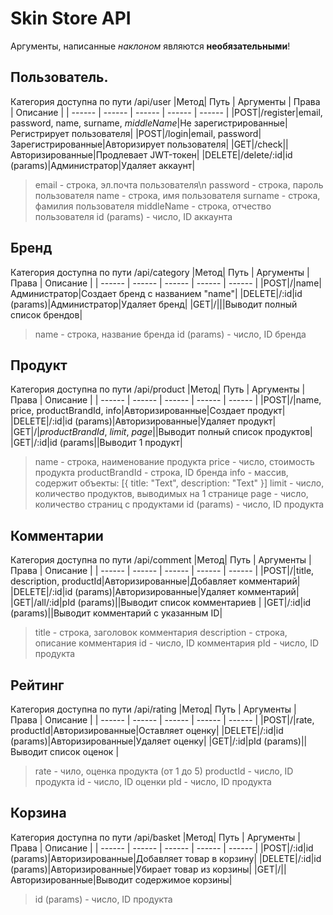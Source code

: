 # Skin Store API

Аргументы, написанные *наклоном* являются __необязательными__!

## Пользователь.
Категория доступна по пути /api/user
|Метод| Путь | Аргументы | Права | Описание |
| ------ | ------ | ------ | ------ | ------ |
|POST|/register|email, password, name, surname, *middleName*|Не зарегистрированные|Регистрирует пользователя|
|POST|/login|email, password|Зарегистрированные|Авторизирует пользователя|
|GET|/check||Авторизированные|Продлевает JWT-токен|
|DELETE|/delete/:id|id (params)|Администратор|Удаляет аккаунт|
>email - строка, эл.почта пользователя\n
>password - строка, пароль пользователя
>name - строка, имя пользователя
>surname - строка, фамилия пользователя
>middleName - строка, отчество пользователя
>id (params) - число, ID аккаунта

## Бренд
Категория доступна по пути /api/category
|Метод| Путь | Аргументы | Права | Описание |
| ------ | ------ | ------ | ------ | ------ |
|POST|/|name|Администратор|Создает бренд с названием "name"|
|DELETE|/:id|id (params)|Администратор|Удаляет бренд|
|GET|/|||Выводит полный список брендов|

>name - строка, название бренда
>id (params) - число, ID бренда

## Продукт
Категория доступна по пути /api/product
|Метод| Путь | Аргументы | Права | Описание |
| ------ | ------ | ------ | ------ | ------ |
|POST|/|name, price, productBrandId, info|Авторизированные|Создает продукт|
|DELETE|/:id|id (params)|Авторизированные|Удаляет продукт|
|GET|/|*productBrandId*, *limit*, *page*||Выводит полный список продуктов|
|GET|/:id|id (params||Выводит 1 продукт|

>name - строка, наименование продукта
>price - число, стоимость продукта
>productBrandId - строка, ID бренда
>info - массив, содержит объекты: [{ title: "Text", description: "Text" }]
>limit - число, количество продуктов, выводимых на 1 странице
>page - число, количество страниц с продуктами
>id (params) - число, ID продукта

## Комментарии
Категория доступна по пути /api/comment
|Метод| Путь | Аргументы | Права | Описание |
| ------ | ------ | ------ | ------ | ------ |
|POST|/|title, description, productId|Авторизированные|Добавляет комментарий|
|DELETE|/:id|id (params)|Авторизированные|Удаляет комментарий|
|GET|/all/:id|pId (params)||Выводит список комментариев |
|GET|/:id|id (params)||Выводит комментарий с указанным ID|

>title - строка, заголовок комментария
>description - строка, описание комментария
>id - число, ID комментария
>pId - число, ID продукта

## Рейтинг
Категория доступна по пути /api/rating
|Метод| Путь | Аргументы | Права | Описание |
| ------ | ------ | ------ | ------ | ------ |
|POST|/|rate, productId|Авторизированные|Оставляет оценку|
|DELETE|/:id|id (params)|Авторизированные|Удаляет оценку|
|GET|/:id|pId (params)||Выводит список оценок |

>rate - чило, оценка продукта (от 1 до 5)
>productId - число, ID продукта
>id - число, ID оценки
>pId - число, ID продукта

## Корзина
Категория доступна по пути /api/basket
|Метод| Путь | Аргументы | Права | Описание |
| ------ | ------ | ------ | ------ | ------ |
|POST|/:id|id (params)|Авторизированные|Добавляет товар в корзину|
|DELETE|/:id|id (params)|Авторизированные|Убирает товар из корзины|
|GET|/||Авторизированные|Выводит содержимое корзины|

>id (params) - число, ID продукта
